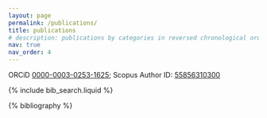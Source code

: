 ```yaml
---
layout: page
permalink: /publications/
title: publications
# description: publications by categories in reversed chronological order. generated by jekyll-scholar.
nav: true
nav_order: 4
---
```


ORCiD [0000-0003-0253-1625](http://orcid.org/0000-0003-0253-1625); Scopus Author ID: [55856310300](http://www.scopus.com/authid/detail.url?authorId=55856310300)

<!-- _pages/publications.md -->

<!-- Bibsearch Feature -->

{% include bib_search.liquid %}

<div class="publications">

{% bibliography %}

</div>
